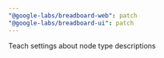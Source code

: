 ```yaml
---
"@google-labs/breadboard-web": patch
"@google-labs/breadboard-ui": patch
---
```


Teach settings about node type descriptions
